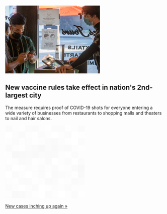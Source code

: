
![New vaccine rules take effect in nation's 2nd-largest city](./20211108175845.png)
## New vaccine rules take effect in nation's 2nd-largest city

The measure requires proof of COVID-19 shots for everyone entering a wide variety of businesses from restaurants to shopping malls and theaters to nail and hair salons.

![pic](../square_bg.png)

[New cases inching up again »](https://www.yahoo.com/news/proof-vax-required-strict-mandate-050414877.html)
